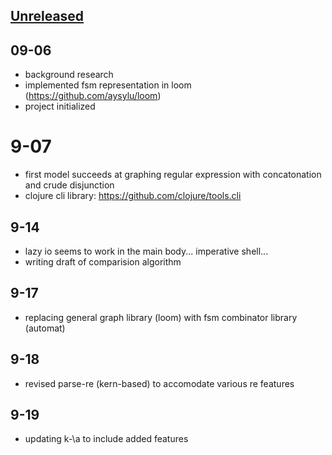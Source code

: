 ## [Unreleased]
## 09-06
- background research
- implemented fsm representation in loom (https://github.com/aysylu/loom)
- project initialized
# 9-07
- first model succeeds at graphing regular expression with concatonation and crude disjunction
- clojure cli library: https://github.com/clojure/tools.cli
## 9-14
- lazy io seems to work in the main body... imperative shell...
- writing draft of comparision algorithm
## 9-17
- replacing general graph library (loom) with fsm combinator library (automat)
## 9-18
- revised parse-re (kern-based) to accomodate various re features
## 9-19
- updating k-\a to include added features


[Unreleased]: https://github.com/your-name/grepcl/compare/0.1.1...HEAD
